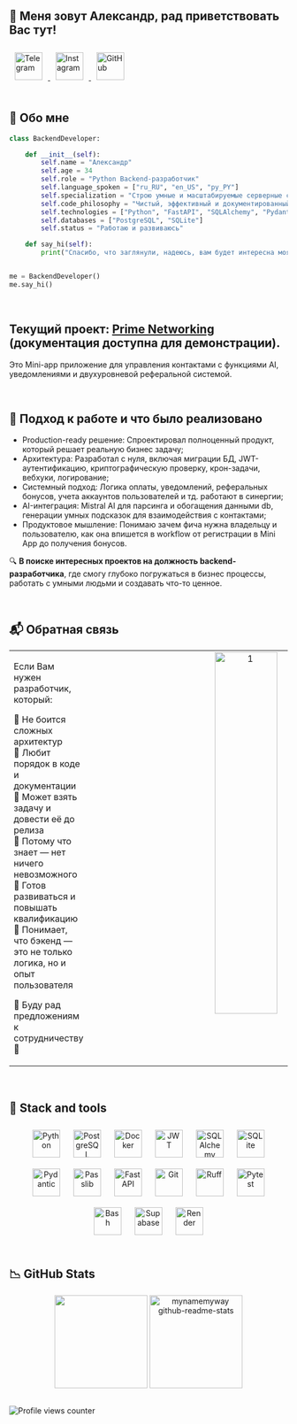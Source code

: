 ## 🪬 Меня зовут Александр, рад приветствовать Вас тут!

<div align="left">
  <a href="https://t.me/mynamemyway" target="_blank">
    <img src="https://img.shields.io/badge/Telegram-21232B?style=for-the-badge&logo=telegram&logoColor=5FDBFB" alt="Telegram" height="50" style="margin: 10px;" />
  </a>
  <a href="https://instagram.com/myname_myway" target="_blank">
    <img src="https://img.shields.io/badge/Instagram-21232B?style=for-the-badge&logo=instagram&logoColor=5FDBFB" alt="Instagram" height="50" style="margin: 10px;" />
  </a>
  <a href="https://github.com/mynamemyway" target="_blank">
    <img src="https://img.shields.io/badge/GitHub-21232B?style=for-the-badge&logo=github&logoColor=5FDBFB" alt="GitHub" height="50" style="margin: 10px;" />
  </a>
</div>

<br/>

## 👔 Обо мне

```python
class BackendDeveloper:

    def __init__(self):
        self.name = "Александр"
        self.age = 34
        self.role = "Python Backend-разработчик"
        self.language_spoken = ["ru_RU", "en_US", "py_PY"]
        self.specialization = "Строю умные и масштабируемые серверные системы"
        self.code_philosophy = "Чистый, эффективный и документированный код"
        self.technologies = ["Python", "FastAPI", "SQLAlchemy", "Pydantic", "Alembic", "Uvicorn"]
        self.databases = ["PostgreSQL", "SQLite"]
        self.status = "Работаю и развиваюсь"

    def say_hi(self):
        print("Спасибо, что заглянули, надеюсь, вам будет интересна моя работа.")


me = BackendDeveloper()
me.say_hi()
```

<br/>

## Текущий проект: [Prime Networking](https://github.com/mynamemyway/PrimeNet_Demo_Documentation) (документация доступна для демонстрации).  
Это Mini-app приложение для управления контактами с функциями AI, уведомлениями и двухуровневой реферальной системой.

<br/>

## 📘 Подход к работе и что было реализовано  
- Production-ready решение: Спроектировал полноценный продукт, который решает реальную бизнес задачу;
- Архитектура: Разработал с нуля, включая миграции БД, JWT-аутентификацию, криптографическую проверку, крон-задачи, вебхуки, логирование;
- Системный подход: Логика оплаты, уведомлений, реферальных бонусов, учета аккаунтов пользователей и тд. работают в синергии;
- AI-интеграция: Mistral AI для парсинга и обогащения данными db, генерации умных подсказок для взаимодействия с контактами;
- Продуктовое мышление: Понимаю зачем фича нужна владельцу и пользователю, как она впишется в workflow от регистрации в Mini App до получения бонусов.

🔍 **В поиске интересных проектов на должность backend-разработчика**, где смогу глубоко погружаться в бизнес процессы, работать с умными людьми и создавать что-то ценное.

<br/>


## 📬 Обратная связь  
<table><tr><td valign="top" width="50%">

Если Вам нужен разработчик, который:  

🔹 Не боится сложных архитектур  
🔹 Любит порядок в коде и документации  
🔹 Может взять задачу и довести её до релиза  
🔹 Потому что знает — нет ничего невозможного  
🔹 Готов развиваться и повышать квалификацию  
🔹 Понимает, что бэкенд — это не только логика, но и опыт пользователя  

📲 Буду рад предложениям к сотрудничеству 🚀

</td><td valign="top" width="50%">
<div align="center">
<img width="556" height="654" alt="1" src="https://github.com/user-attachments/assets/60d1faf5-7666-4ddb-bb7c-9de5745fc947" align="center" style="width: 45%" />
</div>

</td></tr></table>

<br/>

## 🧊 Stack and tools
<div align="center">
  <a href="https://www.python.org/" target="_blank"><img style="margin: 10px;" src="https://img.shields.io/badge/Python-21232B?style=for-the-badge&logo=python&logoColor=5FDBFB" alt="Python" height="50" /></a>
  <a href="https://www.postgresql.org/" target="_blank"><img style="margin: 10px;" src="https://img.shields.io/badge/PostgreSQL-21232B?style=for-the-badge&logo=postgresql&logoColor=5FDBFB" alt="PostgreSQL" height="50" /></a>
  <a href="https://www.docker.com/" target="_blank"><img style="margin: 10px;" src="https://img.shields.io/badge/Docker-21232B?style=for-the-badge&logo=docker&logoColor=5FDBFB" alt="Docker" height="50" /></a>
  <a href="https://jwt.io/" target="_blank"><img style="margin: 10px;" src="https://img.shields.io/badge/JWT-21232B?style=for-the-badge&logo=json-web-tokens&logoColor=5FDBFB" alt="JWT" height="50" /></a>
  <a href="https://www.sqlalchemy.org/" target="_blank"><img style="margin: 10px;" src="https://img.shields.io/badge/SQLAlchemy-21232B?style=for-the-badge&logo=sqlalchemy&logoColor=5FDBFB" alt="SQLAlchemy" height="50" /></a>
  <a href="https://www.sqlite.org/index.html" target="_blank"><img style="margin: 10px;" src="https://img.shields.io/badge/SQLite-21232B?style=for-the-badge&logo=sqlite&logoColor=5FDBFB" alt="SQLite" height="50" /></a>
  <a href="https://pydantic-docs.helpmanual.io/" target="_blank"><img style="margin: 10px;" src="https://img.shields.io/badge/Pydantic-21232B?style=for-the-badge&logo=pydantic&logoColor=5FDBFB" alt="Pydantic" height="50" /></a>
  <a href="https://pypi.org/project/passlib/" target="_blank"><img style="margin: 10px;" src="https://img.shields.io/badge/Passlib-21232B?style=for-the-badge&logo=pypi&logoColor=5FDBFB" alt="Passlib" height="50" /></a>
  <a href="https://fastapi.tiangolo.com/" target="_blank"><img style="margin: 10px;" src="https://img.shields.io/badge/FastAPI-21232B?style=for-the-badge&logo=fastapi&logoColor=5FDBFB" alt="FastAPI" height="50" /></a>
  <a href="https://github.com/" target="_blank"><img style="margin: 10px;" src="https://img.shields.io/badge/GitHub-21232B?style=for-the-badge&logo=github&logoColor=5FDBFB" alt="Git" height="50" /></a>
  <a href="https://ruff.rs/" target="_blank"><img style="margin: 10px;" src="https://img.shields.io/badge/Ruff-21232B?style=for-the-badge&logo=ruff&logoColor=5FDBFB" alt="Ruff" height="50" /></a>
  <a href="https://pytest.org/" target="_blank"><img style="margin: 10px;" src="https://img.shields.io/badge/Pytest-21232B?style=for-the-badge&logo=pytest&logoColor=5FDBFB" alt="Pytest" height="50" /></a>
  <a href="https://www.gnu.org/software/bash/" target="_blank"><img style="margin: 10px;" src="https://img.shields.io/badge/Bash-21232B?style=for-the-badge&logo=gnu-bash&logoColor=5FDBFB" alt="Bash" height="50" /></a>
  <a href="https://supabase.com/" target="_blank"><img style="margin: 10px;" src="https://img.shields.io/badge/Supabase-21232B?style=for-the-badge&logo=supabase&logoColor=5FDBFB" alt="Supabase" height="50" /></a>
  <a href="https://render.com/" target="_blank"><img style="margin: 10px;" src="https://img.shields.io/badge/Render-21232B?style=for-the-badge&logo=render&logoColor=5FDBFB" alt="Render" height="50" /></a>
</div>

<br/>  

## 📉 GitHub Stats

<div align="center">
  <img src="https://github-readme-streak-stats-eight.vercel.app/?user=mynamemyway&theme=react" height="168" />
  <img src="https://github-readme-stats.vercel.app/api?username=mynamemyway&layout=compact&show_icons=true&theme=react" alt="mynamemyway github-readme-stats" height="168" />
</div>

##

![Profile views counter](https://komarev.com/ghpvc/?username=mynamemyway&&style=flat-square)
